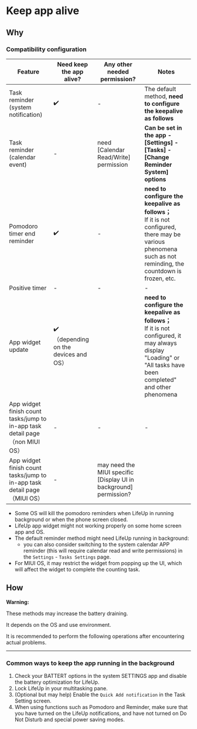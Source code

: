 # Keep app alive

## Why

### Compatibility configuration

| Feature                                                      | Need keep the app alive?                  | Any other needed  permission?                                | Notes                                                        |
| ------------------------------------------------------------ | ----------------------------------------- | ------------------------------------------------------------ | ------------------------------------------------------------ |
| Task reminder (system notification)                          | ✔️                                         | -                                                            | The default method, **need to configure the keepalive as follows** |
| Task reminder (calendar event)                               | -                                         | need [Calendar Read/Write] permission                        | **Can be set in the app - [Settings] - [Tasks] - [Change Reminder System] options** |
| Pomodoro timer end reminder                                  | ✔️                                         | -                                                            | **need to configure the keepalive as follows；**<br/>If it is not configured, there may be various phenomena such as not reminding, the countdown is frozen, etc. |
| Positive timer                                               | -                                         | -                                                            | -                                                            |
| App widget update                                            | ✔️<br/>（depending on the devices and OS） |                                                              | **need to configure the keepalive as follows；**<br/>If it is not configured, it may always display "Loading" or "All tasks have been completed" and other phenomena |
| App widget finish count tasks/jump to in-app task detail page<br/>（non MIUI OS） | -                                         | -                                                            | -                                                            |
| App widget finish count tasks/jump to in-app task detail page<br/>（MIUI OS） | -                                         | may need the MIUI specific [Display UI in background] permission? |                                                              |

- Some OS will kill the pomodoro reminders when LifeUp in running background or when the phone screen closed.
- LifeUp app widget might not working properly on some home screen app and OS.
- The default reminder method might need LifeUp running in background:
    - you can also consider switching to the system calendar APP reminder (this will require calendar read and write permissions) in the `Settings` - `Tasks Settings` page.
- For MIUI OS, it may restrict the widget from popping up the UI, which will affect the widget to complete the counting task. 



## How

**Warning:** 

These methods may increase the battery draining.

It depends on the OS and use environment. 

It is recommended to perform the following operations after encountering actual problems.


---

### Common ways to keep the app running in the background

1. Check your BATTERT options in the system SETTINGS app and disable the battery optimization for LifeUp.
2. Lock LifeUp in your multitasking pane.
3. (Optional but may help) Enable the `Quick Add notification` in the Task Setting screen.
4. When using functions such as Pomodoro and Reminder, make sure that you have turned on the LifeUp notifications, and have not turned on Do Not Disturb and special power saving modes.
